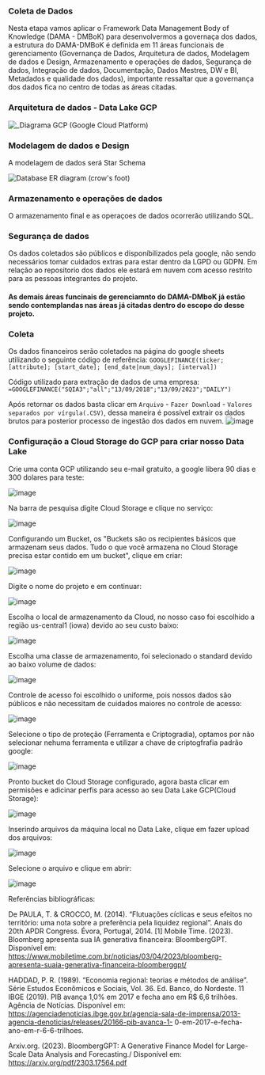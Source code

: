 ### Coleta de Dados


Nesta etapa vamos aplicar o Framework Data Management Body of Knowledge (DAMA - DMBoK) para desenvolvermos a governaça dos dados, a estrutura do DAMA-DMBoK é definida em 11 áreas funcionais de gerenciamento (Governança de Dados, Arquitetura de dados, Modelagem de dados e Design, Armazenamento e operações de dados, Segurança de dados, Integração de dados, Documentação, Dados Mestres, DW e BI, Metadados e qualidade dos dados), importante ressaltar que a governança dos dados fica no centro de todas as áreas citadas.






### Arquitetura de dados - Data Lake GCP

![_Diagrama GCP (Google Cloud Platform)](https://github.com/amandacordeiro/data_on_cloud/assets/50846753/00ae8f89-e9f6-4923-9fb5-b16b611a3be2)



### Modelagem de dados e Design


A modelagem de dados será Star Schema

![Database ER diagram (crow's foot)](https://github.com/amandacordeiro/data_on_cloud/assets/50846753/95100e5a-5192-41dd-bded-cf04765a6d4d)


### Armazenamento e operações de dados

O armazenamento final e as operaçoes de dados ocorrerão utilizando SQL.


### Segurança de dados

Os dados coletados são públicos e disponíbilizados pela google, não sendo necessários tomar cuidados extras para estar dentro da LGPD ou GDPN. Em relação ao repositorio dos dados ele estará em nuvem com acesso restrito para as pessoas integrantes do projeto.

#### As demais áreas funcinais de gerenciamnto do DAMA-DMboK já estão sendo contemplandas nas áreas já citadas dentro do escopo do desse projeto.

### Coleta

Os dados financeiros serão coletados na página do google sheets utilizando o seguinte código de referência: `GOOGLEFINANCE(ticker; [attribute]; [start_date]; [end_date|num_days]; [interval])` 

Código utilizado para extração de dados de uma empresa: `=GOOGLEFINANCE("SQIA3";"all";"13/09/2018";"13/09/2023";"DAILY")`

Após retornar os dados basta clicar em `Arquivo` - `Fazer Download` - `Valores separados por vírgula(.CSV)`, dessa maneira é possível extrair os dados brutos para posterior processo de ingestão dos dados em nuvem.
![image](https://github.com/amandacordeiro/data_on_cloud/assets/50846753/02bbb77d-8a5b-47d5-8122-6815e8098e0a)



### Configuração a Cloud Storage do GCP para criar nosso Data Lake

Crie uma conta GCP utilizando seu e-mail gratuito, a google libera 90 dias e 300 dolares para teste:

![image](https://github.com/amandacordeiro/data_on_cloud/assets/50846753/4425d975-a633-4a60-94e9-5f99a150fc7d)

Na barra de pesquisa digite Cloud Storage e clique no serviço:

![image](https://github.com/amandacordeiro/data_on_cloud/assets/50846753/2b67d926-6ca9-463b-9620-758c970df380)

Configurando um Bucket, os "Buckets são os recipientes básicos que armazenam seus dados. Tudo o que você armazena no Cloud Storage precisa estar contido em um bucket", clique em criar:

![image](https://github.com/amandacordeiro/data_on_cloud/assets/50846753/9c162f69-f2fb-4ed1-81b6-39b6fce2076c)

Digite o nome do projeto e em continuar:

![image](https://github.com/amandacordeiro/data_on_cloud/assets/50846753/a82d532e-84be-46b1-89a0-0f8d20917256)

Escolha o local de armazenamento da Cloud, no nosso caso foi escolhido a região us-central1 (iowa) devido ao seu custo baixo:

![image](https://github.com/amandacordeiro/data_on_cloud/assets/50846753/c1afc86c-8741-4a53-a66e-354fa558464e)

Escolha uma classe de armazenamento, foi selecionado o standard devido ao baixo volume de dados:

![image](https://github.com/amandacordeiro/data_on_cloud/assets/50846753/4a58ce8d-bb60-43be-ab5d-919fabddd2c7)

Controle de acesso foi escolhido o uniforme, pois nossos dados são públicos e não necessitam de cuidados maiores no controle de acesso:

![image](https://github.com/amandacordeiro/data_on_cloud/assets/50846753/e2950469-68a0-4e81-a926-984489b24ec6)

Selecione o tipo de proteção (Ferramenta e Criptogradia), optamos por não selecionar nehuma ferramenta e utilizar a chave de criptogfrafia padrão google:

![image](https://github.com/amandacordeiro/data_on_cloud/assets/50846753/c3153385-3466-48b7-85ee-4c7b1434ee2f)

Pronto bucket do Cloud Storage configurado, agora basta clicar em permisões e adicinar perfis para acesso ao seu Data Lake GCP(Cloud Storage):

![image](https://github.com/amandacordeiro/data_on_cloud/assets/50846753/b5811a68-11cd-4203-b3cd-1e982042ceeb)

Inserindo arquivos da máquina local no Data Lake, clique em fazer upload dos arquivos:

![image](https://github.com/amandacordeiro/data_on_cloud/assets/50846753/885293b2-3fab-4fc2-8d99-f0f230214376)

Selecione o arquivo e clique em abrir:

![image](https://github.com/amandacordeiro/data_on_cloud/assets/50846753/d4e6982f-8c2c-49a6-a9fa-472d4b0cc2d5)
























Referências bibliográficas: 

De PAULA, T. & CROCCO, M. (2014). “Flutuações cíclicas e seus efeitos no território:  uma nota sobre a preferência pela liquidez regional”. Anais do 20th APDR Congress.  Évora, Portugal, 2014. [1] Mobile Time. (2023). Bloomberg apresenta sua IA generativa financeira:  BloombergGPT. Disponível  em: https://www.mobiletime.com.br/noticias/03/04/2023/bloomberg-apresenta-suaia-generativa-financeira-bloomberggpt/ 

HADDAD, P. R. (1989). “Economia regional: teorias e métodos de análise”. Série Estudos  Econômicos e Sociais, Vol. 36. Ed. Banco, do Nordeste. 11 IBGE (2019). PIB avança 1,0%  em 2017 e fecha ano em R$ 6,6 trilhões. Agência de Notícias. Disponível em:  https://agenciadenoticias.ibge.gov.br/agencia-sala-de-imprensa/2013-agencia-denoticias/releases/20166-pib-avanca-1- 0-em-2017-e-fecha-ano-em-r-6-6-trilhoes. 

Arxiv.org. (2023). BloombergGPT: A Generative Finance Model for Large-Scale Data Analysis and Forecasting./ Disponível em: https://arxiv.org/pdf/2303.17564.pdf
